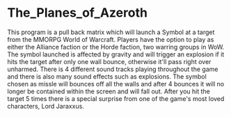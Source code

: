 # The_Planes_of_Azeroth
This program is a pull back matrix which will launch a Symbol at a target from the MMORPG World of Warcraft. Players have the option to play as either the Alliance faction or the Horde faction, two warring groups in WoW. The symbol launched is affected by gravity and will trigger an explosion if it hits the target after only one wall bounce, otherwise it'll pass right over unharmed. There is 4 different sound tracks playing throughout the game and there is also many sound effects such as explosions. The symbol chosen as missle will bounces off all the walls and after 4 bounces it will no longer be contained within the screen and will fall out. After you hit the target 5 times there is a special surprise from one of the game's most loved characters, Lord Jaraxxus.
